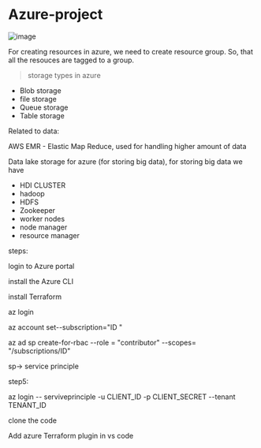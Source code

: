 # Azure-project


![image](https://github.com/user-attachments/assets/9465cae9-84d4-4ec2-8d1f-4351db116085)


For creating resources in azure, we need to create resource group. So, that all the resouces are tagged to a group.

> storage types in azure
- Blob storage
- file storage
- Queue storage
- Table storage

Related to data:

AWS EMR - Elastic Map Reduce, used for handling higher amount of data

Data lake storage for azure (for storing big data), for storing big data we have

- HDI CLUSTER
- hadoop
- HDFS
- Zookeeper
- worker nodes
- node manager
- resource manager

steps:

login to Azure portal

install the Azure CLI

install Terraform

az login

az account set--subscription="ID "

az ad sp create-for-rbac --role = "contributor" --scopes= "/subscriptions/ID"

sp-> service principle

step5:

az login -- serviveprinciple -u CLIENT_ID -p CLIENT_SECRET --tenant TENANT_ID

clone the code

Add azure Terraform plugin in vs code 






  
